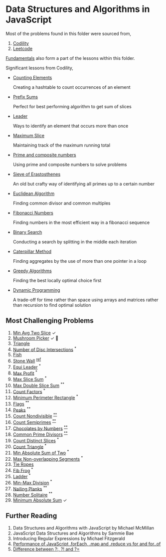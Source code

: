 # Data Structures and Algorithms in JavaScript

Most of the problems found in this folder were sourced from,

1. [Codility](https://app.codility.com/programmers/)
2. [Leetcode](https://leetcode.com/)

[Fundamentals](./structures/) also form a part of the lessons within this folder.

Significant lessons from Codility,

- [Counting Elements](./codility/counting/)

  Creating a hashtable to count occurrences of an element

- [Prefix Sums](./codility/prefix-sums/)
  
  Perfect for best performing algorithm to get sum of slices

- [Leader](./codility/leader/)

  Ways to identify an element that occurs more than once

- [Maximum Slice](./codility/maximum-slice/)

  Maintaining track of the maximum running total

- [Prime and composite numbers](./codility/prime/)

  Using prime and composite numbers to solve problems

- [Sieve of Erastosthenes](./codility/sieve/)

  An old but crafty way of identifying all primes up to a certain number

- [Euclidean Algorithm](./codility/euclidean/)

  Finding common divisor and common multiples

- [Fibonacci Numbers](./codility/fibonacci/)

  Finding numbers in the most efficient way in a fibonacci sequence

- [Binary Search](./codility/binary-search/)

  Conducting a search by splitting in the middle each iteration

- [Caterpillar Method](./codility/caterpillar/)

  Finding aggregates by the use of more than one pointer in a loop

- [Greedy Algorithms](./codility/greedy/)

  Finding the best locally optimal choice first

- [Dynamic Programming](./codility/dynamic/)

  A trade-off for time rather than space using arrays and matrices rather than recursion to find optimal solution

## Most Challenging Problems

1. [Min Avg Two Slice](./codility/prefix-sums#minimum-average-of-two-slices) &#x2713;
2. [Mushroom Picker](./codility/prefix-sums#51-exercise) &#x2713; :microscope:
3. [Triangle](./codility/sorting/triangluar.js)
4. [Number of Disc Intersections](./codility/sorting/disc.js) <sup>*</sup>
5. [Fish](./codility/stacks-queues/fish.js)
6. [Stone Wall](./codility/stacks-queues/stone-wall.js) <sup><a href="http://straightdeveloper.com/how-to-get-100-score-on-the-stonewall-exercise-on-codility/">ref</a></sup>
7. [Equi Leader](./codility/leader/equi.js) <sup>*</sup>
8. [Max Profit](./codility/maximum-slice/profit.js) <sup>*</sup>
9. [Max Slice Sum](./codility/maximum-slice/num.js) <sup>*</sup>
10. [Max Double Slice Sum](./codility/maximum-slice/sum.js) <sup>**</sup>
11. [Count Factors](./codility/prime/factor.js) <sup>*</sup>
12. [Minimum Perimeter Rectangle](./codility/prime/perimeter.js) <sup>*</sup>
13. [Flags](./codility/prime/flags.js) <sup>**</sup>
14. [Peaks](./codility/prime/peak.js) <sup>**</sup>
15. [Count Nondivisible](./codility/sieve/non-divisible.js) <sup><a href="https://en.wikipedia.org/wiki/Sieve_of_Eratosthenes">**</a></sup>
16. [Count Semiprimes](./codility/sieve/semi-primes.js) <sup><a href="https://en.wikipedia.org/wiki/Sieve_of_Eratosthenes">**</a></sup>
17. [Chocolates by Numbers](./codility/euclidean/chocolates.js) <sup><a href="https://en.wikipedia.org/wiki/Euclidean_algorithm">**</a></sup>
18. [Common Prime Divisors](./codility/euclidean/prime-divisors.js) <sup><a href="https://en.wikipedia.org/wiki/Euclidean_algorithm">**</a></sup>
19. [Count Distinct Slices](./codility/caterpillar/slices.js) <sup>*</sup>
20. [Count Triangle](./codility/caterpillar/triangle.js) <sup>*</sup>
21. [Min Absolute Sum of Two](./codility/caterpillar/two.js) <sup>*</sup>
22. [Max Non-overlapping Segments](./codility/greedy/segments.js) <sup>*</sup>
23. [Tie Ropes](./codility/greedy/ropes.js)
24. [Fib Frog](./codility/fibonacci/frog.js) <sup>*</sup>
25. [Ladder](./codility/fibonacci/ladder.js) <sup>*</sup>
26. [Min-Max Division](./codility/binary-search/min-max.js) <sup>*</sup>
27. [Nailing Planks](./codility/binary-search/nail.js) <sup>**</sup>
28. [Number Solitaire](./codility/dynamic/solitaire.js) <sup>**</sup>
29. [Minimum Absolute Sum](./codility/dynamic/MINABSSUM.md) &#x2713;


## Further Reading

1. Data Structures and Algorithms with JavaScript by Michael McMillan
2. JavaScript Data Structures and Algorithms by Sammie Bae
3. Introducing Regular Expressions by Michael Fitzgerald
4. [Performance of JavaScript .forEach, .map and .reduce vs for and for..of](https://leanylabs.com/blog/js-forEach-map-reduce-vs-for-for_of/)
5. [Difference between ?:, ?! and ?=](https://stackoverflow.com/questions/10804732/difference-between-and)